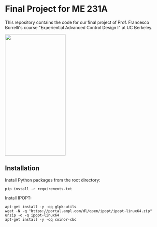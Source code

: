 # Final Project for ME 231A 
This repository contains the code for our final project of Prof. Francesco Borrelli's course "Experiential Advanced Control Design I" at UC Berkeley.

<img src="results/animation/animation.gif" width="200" height="400" />

## Installation
Install Python packages from the root directory:
```
pip install -r requirements.txt
```
Install IPOPT:
```
apt-get install -y -qq glpk-utils
wget -N -q "https://portal.ampl.com/dl/open/ipopt/ipopt-linux64.zip"
unzip -o -q ipopt-linux64
apt-get install -y -qq coinor-cbc
```
